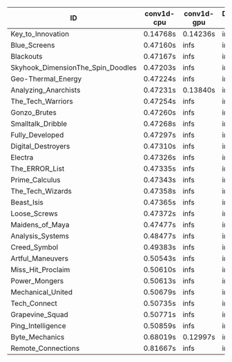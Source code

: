 |ID|conv1d-cpu|conv1d-gpu|DWSPConv2D-gpu|gemm-gpu|avg|
|-|-|-|-|-|-|
|Key_to_Innovation|0.14768s|0.14236s|infs|4.47854s|infs|
|Blue_Screens|0.47160s|infs|infs|4.50825s|infs|
|Blackouts|0.47167s|infs|infs|4.47076s|infs|
|Skyhook_DimensionThe_Spin_Doodles|0.47203s|infs|infs|4.49521s|infs|
|Geo-Thermal_Energy|0.47224s|infs|infs|4.49196s|infs|
|Analyzing_Anarchists|0.47231s|0.13840s|infs|4.49594s|infs|
|The_Tech_Warriors|0.47254s|infs|infs|4.52940s|infs|
|Gonzo_Brutes|0.47260s|infs|infs|4.49525s|infs|
|Smalltalk_Dribble|0.47268s|infs|infs|4.48545s|infs|
|Fully_Developed|0.47297s|infs|infs|4.48104s|infs|
|Digital_Destroyers|0.47310s|infs|infs|4.51055s|infs|
|Electra|0.47326s|infs|infs|4.60149s|infs|
|The_ERROR_List|0.47335s|infs|infs|4.50356s|infs|
|Prime_Calculus|0.47343s|infs|infs|4.50069s|infs|
|The_Tech_Wizards|0.47358s|infs|infs|4.49497s|infs|
|Beast_Isis|0.47365s|infs|infs|4.52348s|infs|
|Loose_Screws|0.47372s|infs|infs|4.61214s|infs|
|Maidens_of_Maya|0.47477s|infs|infs|4.48921s|infs|
|Analysis_Systems|0.48477s|infs|infs|4.55284s|infs|
|Creed_Symbol|0.49383s|infs|infs|4.46092s|infs|
|Artful_Maneuvers|0.50543s|infs|infs|4.64205s|infs|
|Miss_Hit_Proclaim|0.50610s|infs|infs|4.55717s|infs|
|Power_Mongers|0.50613s|infs|infs|4.65919s|infs|
|Mechanical_United|0.50679s|infs|infs|4.72438s|infs|
|Tech_Connect|0.50735s|infs|infs|4.58439s|infs|
|Grapevine_Squad|0.50771s|infs|infs|4.63950s|infs|
|Ping_Intelligence|0.50859s|infs|infs|4.51337s|infs|
|Byte_Mechanics|0.68019s|0.12997s|infs|4.50323s|infs|
|Remote_Connections|0.81667s|infs|infs|4.45563s|infs|
